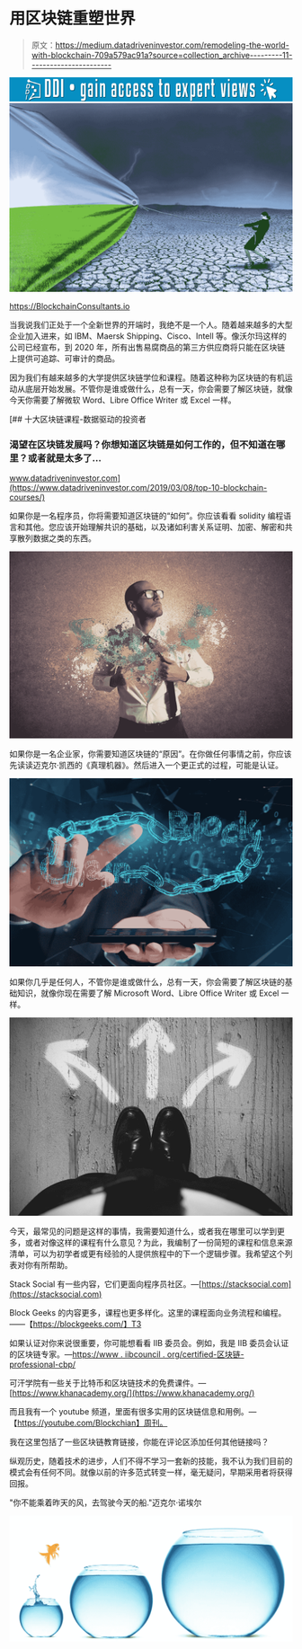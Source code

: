 # 用区块链重塑世界

> 原文：<https://medium.datadriveninvestor.com/remodeling-the-world-with-blockchain-709a579ac91a?source=collection_archive---------11----------------------->

[![](img/6442321ebbbefdc37699b80add65331a.png)](http://www.track.datadriveninvestor.com/1B9E)![](img/112b0d742720f199ee0a3b05e43b7a44.png)

https://BlockchainConsultants.io

当我说我们正处于一个全新世界的开端时，我绝不是一个人。随着越来越多的大型企业加入进来，如 IBM、Maersk Shipping、Cisco、Intell 等。像沃尔玛这样的公司已经宣布，到 2020 年，所有出售易腐商品的第三方供应商将只能在区块链上提供可追踪、可审计的商品。

因为我们有越来越多的大学提供区块链学位和课程。随着这种称为区块链的有机运动从底层开始发展。不管你是谁或做什么，总有一天，你会需要了解区块链，就像今天你需要了解微软 Word、Libre Office Writer 或 Excel 一样。

[](https://www.datadriveninvestor.com/2019/03/08/top-10-blockchain-courses/) [## 十大区块链课程-数据驱动的投资者

### 渴望在区块链发展吗？你想知道区块链是如何工作的，但不知道在哪里？或者就是太多了…

www.datadriveninvestor.com](https://www.datadriveninvestor.com/2019/03/08/top-10-blockchain-courses/) 

如果你是一名程序员，你将需要知道区块链的“如何”。你应该看看 solidity 编程语言和其他。您应该开始理解共识的基础，以及诸如利害关系证明、加密、解密和共享散列数据之类的东西。

![](img/1f2544c5e53da548fe076d051f05727f.png)

如果你是一名企业家，你需要知道区块链的“原因”。在你做任何事情之前，你应该先读读迈克尔·凯西的《真理机器》。然后进入一个更正式的过程，可能是认证。

![](img/1d15259a9e060297eeb4c4bd558a3dec.png)

如果你几乎是任何人，不管你是谁或做什么，总有一天，你会需要了解区块链的基础知识，就像你现在需要了解 Microsoft Word、Libre Office Writer 或 Excel 一样。

![](img/b8702a1d50fa7c5e2c9bf5aa61e01093.png)

今天，最常见的问题是这样的事情，我需要知道什么，或者我在哪里可以学到更多，或者对像这样的课程有什么意见？为此，我编制了一份简短的课程和信息来源清单，可以为初学者或更有经验的人提供旅程中的下一个逻辑步骤。我希望这个列表对你有所帮助。

Stack Social 有一些内容，它们更面向程序员社区。—[https://stacksocial.com](https://stacksocial.com)

Block Geeks 的内容更多，课程也更多样化。这里的课程面向业务流程和编程。——【https://blockgeeks.com/】T3

如果认证对你来说很重要，你可能想看看 IIB 委员会。例如，我是 IIB 委员会认证的区块链专家。—[https://www . iibcouncil . org/certified-区块链-professional-cbp/](https://www.iibcouncil.org/certified-blockchain-professional-cbp/)

可汗学院有一些关于比特币和区块链技术的免费课件。—[https://www.khanacademy.org/](https://www.khanacademy.org/)

而且我有一个 youtube 频道，里面有很多实用的区块链信息和用例。—【https://youtube.com/Blockchian】周刊。

我在这里包括了一些区块链教育链接，你能在评论区添加任何其他链接吗？

纵观历史，随着技术的进步，人们不得不学习一套新的技能，我不认为我们目前的模式会有任何不同。就像以前的许多范式转变一样，毫无疑问，早期采用者将获得回报。

"你不能乘着昨天的风，去驾驶今天的船."迈克尔·诺埃尔

![](img/dfd0d8e51a20a5b4012f5ffcc01865e5.png)